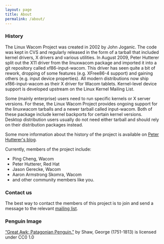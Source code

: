 ```yaml
---
layout: page
title: About
permalink: /about/
---
```


### History

The Linux Wacom Project was created in 2002 by John Joganic. The code was kept in CVS and regularly released in the form of a tarball that included kernel drivers, X drivers and various utilities. In August 2009, Peter Hutterer split out the X11 driver from the linuxwacom package and imported it into a git repository called xf86-input-wacom. This driver has seen quite a bit of rework, dropping of some features (e.g. XFree86-4 support) and gaining others (e.g. input device properties). All modern distributions now ship xf86-input-wacom as their X driver for Wacom tablets. Kernel-level device support is developed upstream on the Linux Kernel Mailing List.

Some (mainly enterprise) users need to run specific kernels or X server versions. For these, the Linux Wacom Project provides ongoing support for the linuxwacom tarballs and a newer tarball called input-wacom. Both of these package include kernel backports for certain kernel versions. Desktop distribution users usually do not need either tarball and should rely on their distribution packages instead. 

Some more information about the history of the project is available on [Peter Hutterer's blog](http://who-t.blogspot.com/2010/09/wacom-support-in-linux.html).

Currently, members of the project include:

* Ping Cheng, Wacom
* Peter Hutterer, Red Hat
* Jason Gerecke, Wacom
* Aaron Armstrong Skomra, Wacom
* and other community members like you.

### Contact us

The best way to contact the members of this project is to join and send a message to the relevant  [mailing list](https://github.com/linuxwacom/input-wacom/wiki/Mailing-lists-and-Support).

### Penguin Image

[“Great Awk; Patagonian Penguin.”](http://digitalcollections.nypl.org/items/a3915130-c6b7-012f-d5a8-58d385a7bc34) by Shaw, George (1751-1813) is licensed under CC0 1.0 
